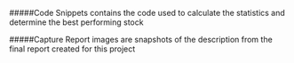 #####Code Snippets contains the code used to calculate the statistics and determine the best performing stock

#####Capture Report images are snapshots of the description from the final report created for this project 
